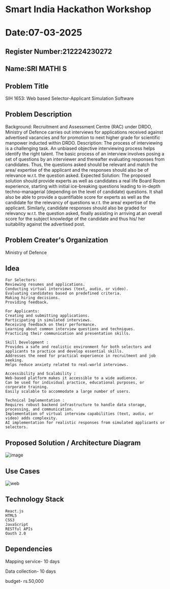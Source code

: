 # Smart India Hackathon Workshop
# Date:07-03-2025
## Register Number:212224230272
## Name:SRI MATHI S
## Problem Title
SIH 1653: Web based Selector-Applicant Simulation Software
## Problem Description
Background: Recruitment and Assessment Centre (RAC) under DRDO, Ministry of Defence carries out interviews for applications received against advertised vacancies and for promotion to next higher grade for scientific manpower inducted within DRDO. Description: The process of interviewing is a challenging task. An unbiased objective interviewing process helps identify the right talent. The basic process of an interview involves posing a set of questions by an interviewer and thereafter evaluating responses from candidates. Thus, the questions asked should be relevant and match the area/ expertise of the applicant and the responses should also be of relevance w.r.t. the question asked. Expected Solution: The proposed solution should provide experts as well as candidates a real life Board Room experience, starting with initial ice-breaking questions leading to in-depth techno-managerial (depending on the level of candidate) questions. It shall also be able to provide a quantifiable score for experts as well as the candidate for the relevancy of questions w.r.t. the area/ expertise of the applicant. Similarly, candidate responses should also be graded for relevancy w.r.t. the question asked, finally assisting in arriving at an overall score for the subject knowledge of the candidate and thus his/ her suitability against the advertised post.

## Problem Creater's Organization
Ministry of Defence

## Idea
~~~
For Selectors:
Reviewing resumes and applications.
Conducting virtual interviews (text, audio, or video).
Evaluating candidates based on predefined criteria.
Making hiring decisions.
Providing feedback.

For Applicants:
Creating and submitting applications.
Participating in simulated interviews.
Receiving feedback on their performance.
Learning about common interview questions and techniques.
Practicing their communication and presentation skills.

Skill Development :
Provides a safe and realistic environment for both selectors and applicants to practice and develop essential skills.
Addresses the need for practical experience in recruitment and job seeking.
Helps reduce anxiety related to real-world interviews.

Accessibility and Scalability :
Web-based platform makes it accessible to a wide audience.
Can be used for individual practice, educational purposes, or corporate training.
Easily scalable to accommodate a large number of users.

Technical Implementation :
Requires robust backend infrastructure to handle data storage, processing, and communication.
Implementation of virtual interview capabilities (text, audio, or video) adds complexity.
AI implementation for realistic responses from simulated applicants or selectors.

~~~

## Proposed Solution / Architecture Diagram
![image](https://github.com/user-attachments/assets/2e038265-bbc0-4e56-8061-959d50b54f49)



## Use Cases
![web](https://github.com/user-attachments/assets/750ddbf5-725a-494c-9e1c-c72ed63d90f6)



## Technology Stack
~~~
React.js
HTML5
CSS3
JavaScript
RESTful APIs
Oauth 2.0
~~~


## Dependencies
Mapping service- 10 days

Data collection- 10 days

budget- rs.50,000
